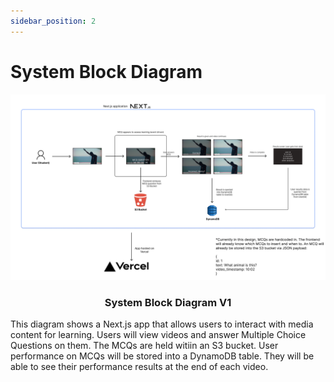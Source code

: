 ```yaml
---
sidebar_position: 2
---
```


# System Block Diagram

<div align="center">

![systemblock](/img/System_Block_v1.png)
  <h3>System Block Diagram V1</h3>

</div>

<div>

This diagram shows a Next.js app that allows users to interact with media content for learning. Users will view videos and answer Multiple Choice Questions on them. The MCQs are held witiin an S3 bucket. User performance on MCQs will be stored into a DynamoDB table. They will be able to see their performance results at the end of each video.

</div>